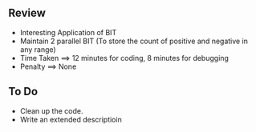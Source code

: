 ## Review
* Interesting Application of BIT
* Maintain 2 parallel BIT (To store the count of positive and negative in any range)
* Time Taken ==> 12 minutes for coding, 8 minutes for debugging
* Penalty ==> None

## To Do
* Clean up the code. 
* Write an extended descriptioin
